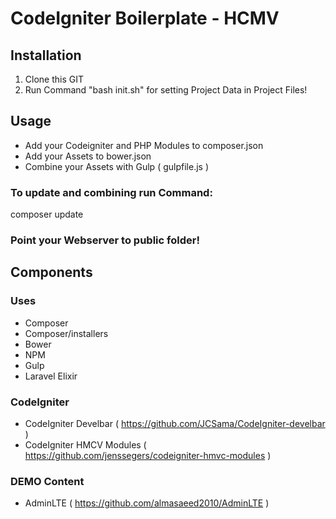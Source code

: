 # CodeIgniter Boilerplate - HCMV

## Installation

1. Clone this GIT
2. Run Command "bash init.sh" for setting Project Data in Project Files!

## Usage
- Add your Codeigniter and PHP Modules to composer.json
- Add your Assets to bower.json
- Combine your Assets with Gulp ( gulpfile.js )

### To update and combining run Command:
composer update

### Point your Webserver to public folder!

## Components

### Uses
- Composer
- Composer/installers
- Bower
- NPM
- Gulp
- Laravel Elixir

### CodeIgniter
- CodeIgniter Develbar ( https://github.com/JCSama/CodeIgniter-develbar )
- CodeIgniter HMCV Modules ( https://github.com/jenssegers/codeigniter-hmvc-modules )

### DEMO Content
- AdminLTE ( https://github.com/almasaeed2010/AdminLTE )
